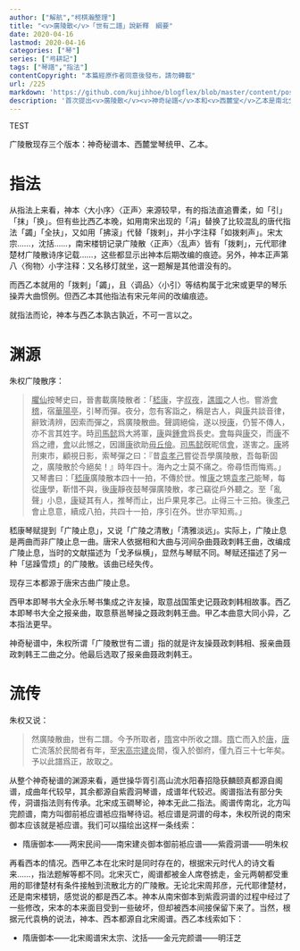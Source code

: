 ```yaml
---
author: ["解航","柯棋瀚整理"]
title: "<v>廣陵散</v>「世有二譜」說新釋　綱要"
date: 2020-04-16
lastmod: 2020-04-16
categories: ["琴"]
series: ["㢧耕記"]
tags: ["琴譜","指法"]
contentCopyright: "本篇經原作者同意後發布，請勿轉載"
url: /225
markdown: 'https://github.com/kujihhoe/blogflex/blob/master/content/post/225世有二譜.md'
description: '首次提出<v>廣陵散</v><v>神奇祕譜</v>本和<v>西麓堂</v>乙本是南北分塗的想法。這篇文章只是一個輪廓'
---
```


TEST

<v>广陵散</v>现存三个版本：<v>神奇秘谱</v>本、<v>西麓堂琴统</v>甲、乙本。

# 指法

从指法上来看，神本〈大小序〉〈正声〉来源较早，有的指法直追曹柔，如「引」「抹」「换」。但有些比西乙本晚，如用南宋出现的「涓」替换了比较混乱的唐代指法「蠲」「全扶」，又如用「拂滚」代替「拨剌」，并小字注释「如拨剌声」。宋太宗……，沈括……，南宋楼钥记录<v>广陵散</v>〈正声〉〈乱声〉皆有「拨剌」，元代耶律楚材<v>广陵散诗序</v>记载……，这些都显示出神本后期改编的痕迹。另外，神本正声第八〈徇物〉<n>小字注释：又名移灯就坐</n>，这一题解是其他谱没有的。

而西乙本就用的「拨剌」「蠲」，且〈调品〉〈小引〉等结构属于北宋或更早的琴乐操弄大曲惯例。但西乙本其他指法有宋元年间的改编痕迹。

就指法而论，神本与西乙本孰古孰近，不可一言以之。

# 渊源

朱权<v>广陵散</v>序：

> <u>臞仙</u>按<v>琴史</v>曰，<v>晉書</v>載<v>廣陵散</v>者：「<u>嵇康</u>，字<u>叔夜</u>，<u>譙國</u>之人也。嘗游<u>會稽</u>，宿<u>華陽亭</u>，引琴而彈。夜分，忽有客詣之，稱是古人，與<u>康</u>共談音律，辭致淸辨，因索而彈之，爲<v>廣陵散</v>曲。聲調絕倫，遂以授<u>康</u>，仍誓不傳人，亦不言其姓字。時<u>司馬懿</u>爲大將軍，<u>康</u>與<u>鍾會</u>爲長史。<u>會</u>每與<u>康</u>交，而<u>康</u>不爲之禮，<u>會</u>以此憾之，因譖<u>康</u>欲助<u>毋丘儉</u>。<u>司馬懿</u>旣昵信<u>會</u>，遂害之。<u>康</u>將刑東市，顧視日影，索琴彈之曰：『昔<u>袁孝己</u>嘗從吾學<v>廣陵散</v>，吾每靳固之，<v>廣陵散</v>於今絕矣！』時年四十。海內之士莫不痛之。帝尋悟而悔焉。」又<v>琴書</v>曰：「<u>嵇康</u><v>廣陵散</v>本四十一拍，不傳於世。惟<u>康</u>之甥<u>袁孝己</u>能琴，每從<u>康</u>學，靳惜不與，後<u>康</u>靜夜鼓琴彈<v>廣陵散</v>，孝己竊從戶外聽之。至「亂聲」小息，<u>康</u>疑其有人，推琴而止，出戶果見孝己。止得三十三拍。後<u>孝己</u>會<v>止息</v>意，續成八拍，共四十一拍，序引在外。世亦罕知焉。」

嵇康<v>琴赋</v>提到「广陵止息」，又说「<v>广陵</v>之清散」「清雅淡远」。实际上，<v>广陵</v><v>止息</v>是两曲而非<v>广陵止息</v>一曲。唐宋人依据相和大曲与河间杂曲<v>聂政刺韩王曲</v>，改编成<v>广陵止息</v>，当时的文献描述为「戈矛纵横」，显然与<v>琴赋</v>不同。<v>琴赋</v>还描述了另一种「惩躁雪烦」的广陵散。该曲已经失传。

现存三本都源于唐宋古曲<v>广陵止息</v>。

西甲本即<v>琴书大全</v><n><v>永乐琴书集成</v></n>之<v>许友操</v>，取意<v>战国策</v><v>史记</v>聂政刺韩相故事。西乙本即<v>琴书大全</v>之<v>报亲曲</v>，取意蔡邕<v>琴操</v>之<v>聂政刺韩王曲</v>。甲乙本曲意大同小异，乙本指法更早。

<v>神奇秘谱</v>中，朱权所谓「<v>广陵散</v>世有二谱」指的就是<v>许友操</v><n>聂政刺韩相</n>、<v>报亲曲</v><n>聂政刺韩王</n>二曲之分。他最后选取了<v>报亲曲</v><n>聂政刺韩王</n>。

# 流传

朱权又说：

> 然<v>廣陵散</v>曲，世有二譜。今予所取者，<u>隋</u>宮中所收之譜。<u>隋</u>亡而入於<u>唐</u>，<u>唐</u>亡流落於民間者有年，至<u>宋高宗</u><u>建炎</u>間，復入於御府，僅九百三十七年矣。予以此譜爲正，故取之。

从整个<v>神奇秘谱</v>的渊源来看，<v>遁世操</v><v>华胥引</v><v>高山</v><v>流水</v><v>阳春</v><v>招隐</v><v>获麟</v><v>颐真</v>都源自阁谱，成曲年代较早，其余都源自<v>紫霞洞琴谱</v>，成谱年代较迟。<n>阁谱指法有部分失传，洞谱指法则有传承。北宋成玉磵<v>琴论</v>，神本无此二指法。</n>阁谱传南北，北方叫完颜谱，南方叫御前袛应谱<n>袛应指琴待诏</n>。袛应谱是洞谱的母本，朱权所说的南宋御本应该就是袛应谱。我们可以描绘出这样一条线索：

- 隋唐御本——两宋民间——南宋建炎御本<n>御前袛应谱</n>——紫霞洞谱——明朱权

再看西本的情况。西甲乙本在北宋时是同时存在的，根据宋元时代人的诗文看来<n>……</n>，指法题解等都不同。北宋灭亡，阁谱都被金人席卷掳走，金元两朝都受重用的耶律楚材有条件接触到流散北方的<v>广陵散</v>。无论北宋周邦彦，元代耶律楚材，还是南宋楼钥，感觉说的都是西乙本。神本从南宋御本到紫霞洞谱的过程中经过了一些修改，宋本的本来面目受到一些破坏，但却被西本间接保留下来了。<n>当然，根据元代袁桷的说法，神本、西本都源自北宋阁谱。</n>西乙本线索如下：

- 隋唐御本——北宋阁谱<n>宋太宗、沈括</n>——金元完颜谱——明汪芝
